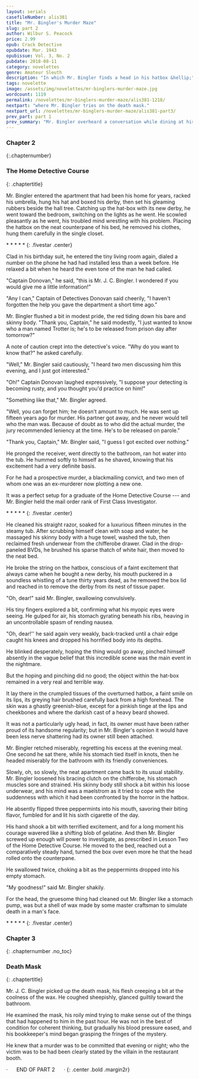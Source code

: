 ```yaml
---
layout: serials
casefileNumber: alis381
title: "Mr. Bingler's Murder Maze"
slug: part 2
author: Wilbur S. Peacock
price: 2.99
opub: Crack Detective
opubdate: Mar. 1943
opubissue: Vol. 3, No. 2
pubdate: 2018-08-11 
category: novelettes 
genre: Amateur Sleuth
description: "In which Mr. Bingler finds a head in his hatbox &hellip;"
tags: novelette 
image: /assets/img/novelettes/mr-binglers-murder-maze.jpg
wordcount: 1119
permalink: /novelettes/mr-binglers-murder-maze/alis381-1218/
nextpart: "where Mr. Bingler tries on the death mask."
nextpart_url: /novelettes/mr-binglers-murder-maze/alis381-part3/
prev_part: part 1
prev_summary: "Mr. Bingler overheard a conversation while dining at his favoriate restaurant &hellip; two men planning a murder. As a graduate of the Home Detective Course, Mr. Bingler knew he had to investigate!"
---
```


### Chapter 2
{:.chapternumber}

### The Home Detective Course
{: .chaptertitle}

Mr. Bingler entered the apartment that had been his home for years, racked his umbrella, hung his hat and boxed his derby, then set his gleaming rubbers beside the hall tree. Catching up the hat-box with its new derby, he went toward the bedroom, switching on the lights as he went. He scowled pleasantly as he went, his troubled mind wrestling with his problem. Placing the hatbox on the neat counterpane of his bed, he removed his clothes, hung them carefully in the single closet.

\*   \*   \*   \*   \*
{: .fivestar .center}

Clad in his birthday suit, he entered the tiny living room again, dialed a number on the phone he had had installed less than a week before. He relaxed a bit when he heard the even tone of the man he had called.

"Captain Donovan," he said, "this is Mr. J. C. Bingler. I wondered if you would give me a little information!"

"Any I can," Captain of Detectives Donovan said cheerily, "I haven't forgotten the help you gave the department a short time ago."

Mr. Bingler flushed a bit in modest pride, the red tiding down his bare and skinny body. "Thank you, Captain," he said modestly, "I just wanted to know who a man named Trotter is; he's to be released from prison day after tomorrow?"

A note of caution crept into the detective's voice. "Why do you want to know that?" he asked carefully.

"Well," Mr. Bingler said cautiously, "I heard two men discussing him this evening, and I just got interested."

"Oh!" Captain Donovan laughed expressively, "I suppose your detecting is becoming rusty, and you thought you'd practice on him!"

"Something like that," Mr. Bingler agreed.

"Well, you can forget him; he doesn't amount to much. He was sent up fifteen years ago for murder. His partner got away, and he never would tell who the man was. Because of doubt as to who did the actual murder, the jury recommended leniency at the time. He's to be released on parole."

"Thank you, Captain," Mr. Bingler said, "I guess I got excited over nothing."

He pronged the receiver, went directly to the bathroom, ran hot water into the tub. He hummed softly to himself as he shaved, knowing that his excitement had a very definite basis.

For he had a prospective murder, a blackmailing convict, and two men of whom one was an ex-murderer now plotting a new one.

It was a perfect setup for a graduate of the Home Detective Course --- and Mr. Bingler held the mail order rank of First Class Investigator.

\*   \*   \*   \*   \*
{: .fivestar .center}

He cleaned his straight razor, soaked for a luxurious fifteen minutes in the steamy tub. After scrubbing himself clean with soap and water, he massaged his skinny body with a huge towel, washed the tub, then reclaimed fresh underwear from the chifferobe drawer. Clad in the drop-paneled BVDs, he brushed his sparse thatch of white hair, then moved to the neat bed.

He broke the string on the hatbox, conscious of a faint excitement that always came when he bought a new derby, his mouth puckered in a soundless whistling of a tune thirty years dead, as he removed the box lid and reached in to remove the derby from its nest of tissue paper.

"Oh, dear!" said Mr. Bingler, swallowing convulsively.

His tiny fingers explored a bit, confirming what his myopic eyes were seeing. He gulped for air, his stomach gyrating beneath his ribs, heaving in an uncontrollable spasm of rending nausea.

"Oh, dear!'' he said again very weakly, back-tracked until a chair edge caught his knees and dropped his horrified body into its depths.

He blinked desperately, hoping the thing would go away, pinched himself absently in the vague belief that this incredible scene was the main event in the nightmare.

But the hoping and pinching did no good; the object within the hat-box remained in a very real and terrible way.

It lay there in the crumpled tissues of the overturned hatbox, a faint smile on its lips, its greying hair brushed carefully back from a high forehead. The skin was a ghastly greenish-blue, except for a pinkish tinge at the lips and cheekbones and where the darkish cast of a heavy beard showed.

It was not a particularly ugly head, in fact, its owner must have been rather proud of its handsome regularity; but in Mr. Bingler's opinion it would have been less nerve shattering had its owner still been attached.

Mr. Bingler retched miserably, regretting his excess at the evening meal. One second he sat there, while his stomach tied itself in knots, then he headed miserably for the bathroom with its friendly conveniences.

Slowly, oh, so slowly, the neat apartment came back to its usual stability. Mr. Bingler loosened his bracing clutch on the chifferobe, his stomach muscles sore and strained. His skinny body still shock a bit within his loose underwear, and his mind was a maelstrom as it tried to cope with the suddenness with which it had been confronted by the horror in the hatbox.

He absently flipped three peppermints into his mouth, savoring their biting flavor, fumbled for and lit his sixth cigarette of the day.

His hand shook a bit with terrified excitement, and for a long moment his courage wavered like a shifting blob of gelatine. And then Mr. Bingler screwed up enough will power to investigate, as prescribed in Lesson Two of the Home Detective Course. He moved to the bed, reached out a comparatively steady hand, turned the box over even more he that the head rolled onto the counterpane.

He swallowed twice, choking a bit as the peppermints dropped into his empty stomach.

"My goodness!" said Mr. Bingler shakily.

For the head, the gruesome thing had cleaned out Mr. Bingler like a stomach pump, was but a shell of wax made by some master craftsman to simulate death in a man's face.

\*   \*   \*   \*   \*
{: .fivestar .center}

### Chapter 3
{: .chapternumber .no_toc}

### Death Mask
{: .chaptertitle}

Mr. J. C. Bingler picked up the death mask, his flesh creeping a bit at the coolness of the wax. He coughed sheepishly, glanced guiltily toward the bathroom.

He examined the mask, his roily mind trying to make sense out of the things that had happened to him in the past hour. He was not in the best of condition for coherent thinking, but gradually his blood pressure eased, and his bookkeeper's mind began grasping the fringes of the mystery.

He knew that a murder was to be committed that evening or night; who the victim was to be had been clearly stated by the villain in the restaurant booth.

&middot;&nbsp;&nbsp;&nbsp;&nbsp;&nbsp;&nbsp;END OF PART 2&nbsp;&nbsp;&nbsp;&nbsp;&nbsp;&nbsp;&middot;
{: .center .bold .margin2r}